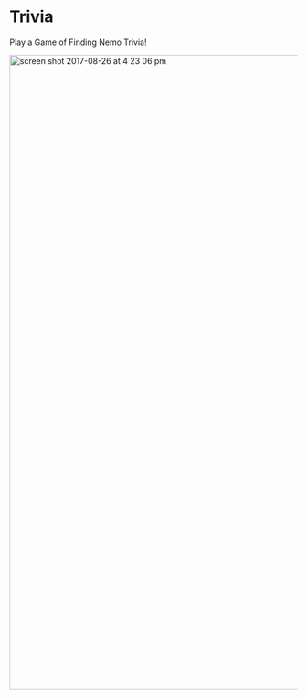 # Trivia

Play a Game of Finding Nemo Trivia! 

<img width="1111" alt="screen shot 2017-08-26 at 4 23 06 pm" src="https://user-images.githubusercontent.com/28279675/29746114-5c0a1d7a-8a84-11e7-8806-ed366a617045.png">
